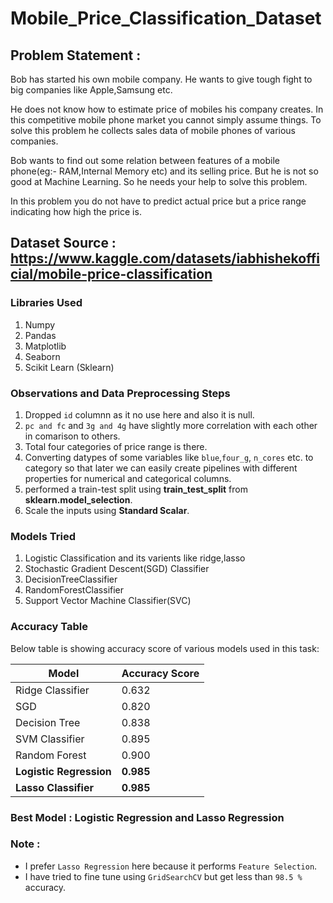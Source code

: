 # Mobile_Price_Classification_Dataset

## Problem Statement :
Bob has started his own mobile company. He wants to give tough fight to big companies like Apple,Samsung etc.

He does not know how to estimate price of mobiles his company creates. In this competitive mobile phone market you cannot simply assume things. To solve this problem he collects sales data of mobile phones of various companies.

Bob wants to find out some relation between features of a mobile phone(eg:- RAM,Internal Memory etc) and its selling price. But he is not so good at Machine Learning. So he needs your help to solve this problem.

In this problem you do not have to predict actual price but a price range indicating how high the price is.

## Dataset Source : https://www.kaggle.com/datasets/iabhishekofficial/mobile-price-classification

### Libraries Used 
1. Numpy
2. Pandas
3. Matplotlib
4. Seaborn
5. Scikit Learn (Sklearn)

### Observations and Data Preprocessing Steps
1. Dropped `id` columnn as it no use here and also it is null.
2. `pc and fc` and `3g and 4g` have slightly more correlation with each other in comarison to others.
3. Total four categories of price range is there.
4. Converting datypes of some variables like `blue`,`four_g`, `n_cores` etc. to category so that later we can easily create pipelines with different properties for numerical and categorical columns.
5. performed a train-test split using **train_test_split** from **sklearn.model_selection**.
6. Scale the inputs using **Standard Scalar**. 

### Models Tried 
1. Logistic Classification and its varients like ridge,lasso
2. Stochastic Gradient Descent(SGD) Classifier
3. DecisionTreeClassifier
4. RandomForestClassifier
5. Support Vector Machine Classifier(SVC)

### Accuracy Table

Below table is showing accuracy score of various models used in this task:

| Model                   | Accuracy Score     |  
|-------------------------|--------------------|
| Ridge Classifier        | 0.632              |
| SGD                     | 0.820              |
| Decision Tree           | 0.838              |
| SVM Classifier          | 0.895              |
| Random Forest           | 0.900              |
| **Logistic Regression** | **0.985**          |
| **Lasso Classifier**    | **0.985**          |

### Best Model : Logistic Regression and Lasso Regression
### Note : 
  - I prefer `Lasso Regression` here because it performs `Feature Selection`.
  - I have tried to fine tune using `GridSearchCV` but get less than `98.5 %` accuracy.
